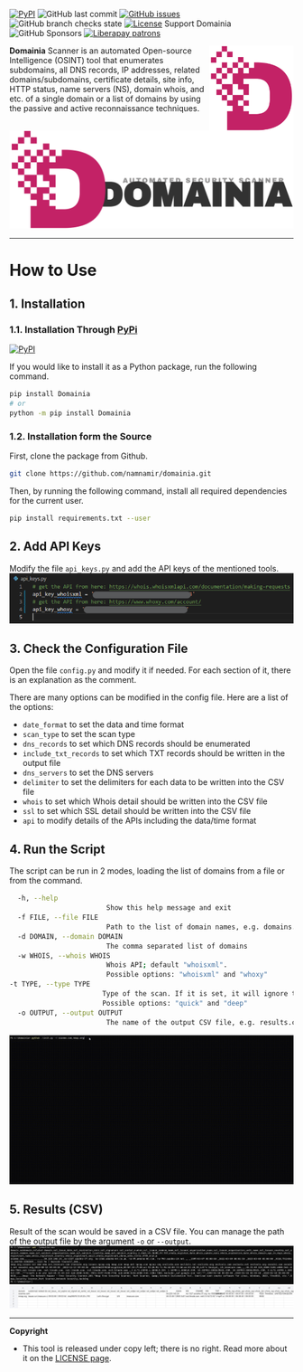 [![PyPI](https://img.shields.io/pypi/v/domainia?style=flat-square)](https://pypi.org/project/Domainia/) ![GitHub last commit](https://img.shields.io/github/last-commit/namnamir/domainia?style=flat-square) [![GitHub issues](https://img.shields.io/github/issues-raw/namnamir/domainia?style=flat-square)](https://github.com/namnamir/domainia/issues) ![GitHub branch checks state](https://img.shields.io/github/checks-status/namnamir/domainia/main?style=flat-square) [![License](https://img.shields.io/github/license/namnamir/domainia?style=flat-square)](LICENSE)
Support Domainia
![GitHub Sponsors](https://img.shields.io/github/sponsors/namnamir?style=flat-square) [![Liberapay patrons](https://img.shields.io/liberapay/patrons/namnamir?style=flat-square)](https://liberapay.com/namnamir/donate)


<img src="img/logo.png" width="150px" align="right">

**Domainia** Scanner is an automated Open-source Intelligence (OSINT) tool that enumerates subdomains, all DNS records, IP addresses, related domains/subdomains, certificate details, site info, HTTP status, name servers (NS), domain whois, and etc. of a single domain or a list of domains by using the passive and active reconnaissance techniques.

<img src="img/logo2.png">

---
# How to Use

## 1. Installation
### 1.1. Installation Through [PyPi](https://pypi.org/project/Domainia/) 
[![PyPI](https://img.shields.io/pypi/v/domainia?style=flat-square)](https://pypi.org/project/Domainia/)

If you would like to install it as a Python package, run the following command.
```bash
pip install Domainia
# or
python -m pip install Domainia
```
### 1.2. Installation form the Source
First, clone the package from Github.
```bash
git clone https://github.com/namnamir/domainia.git
```
Then, by running the following command, install all required dependencies for the current user.
```Bash
pip install requirements.txt --user
```

## 2. Add API Keys
Modify the file `api_keys.py` and add the API keys of the mentioned tools.
![Define APIs](https://raw.githubusercontent.com/namnamir/domainia/main/img/api.png)

## 3. Check the Configuration File
Open the file `config.py` and modify it if needed. For each section of it, there is an explanation as the comment.

There are many options can be modified in the config file. Here are a list of the options:
- `date_format` to set the data and time format
- `scan_type` to set the scan type
- `dns_records` to set which DNS records should be enumerated
- `include_txt_records` to set which TXT records should be written in the output file
- `dns_servers` to set the DNS servers
- `delimiter` to set the delimiters for each data to be written into the CSV file
- `whois` to set which Whois detail should be written into the CSV file
- `ssl` to set which SSL detail should be written into the CSV file
- `api` to modify details of the APIs including the data/time format

## 4. Run the Script
The script can be run in 2 modes, loading the list of domains from a file or from the command.
```bash
  -h, --help
                        Show this help message and exit
  -f FILE, --file FILE  
                        Path to the list of domain names, e.g. domains.txt
  -d DOMAIN, --domain DOMAIN
                        The comma separated list of domains
  -w WHOIS, --whois WHOIS
                        Whois API; default "whoisxml".
                        Possible options: "whoisxml" and "whoxy"
-t TYPE, --type TYPE  
                       Type of the scan. If it is set, it will ignore the config file value for the scan type.
                       Possible options: "quick" and "deep"
  -o OUTPUT, --output OUTPUT
                        The name of the output CSV file, e.g. results.csv
```
![Run Domainia Scanner](https://raw.githubusercontent.com/namnamir/domainia/main/img/scan.gif)

## 5. Results (CSV)
Result of the scan would be saved in a CSV file. You can manage the path of the output file by the argument `-o` or `--output`.
![Results in CSV](https://raw.githubusercontent.com/namnamir/domainia/main/img/result.png)
![Results in CSV](https://raw.githubusercontent.com/namnamir/domainia/main/img/result2.png)

---
**Copyright**
- This tool is released under copy left; there is no right. Read more about it on the [LICENSE page](LICENSE).
